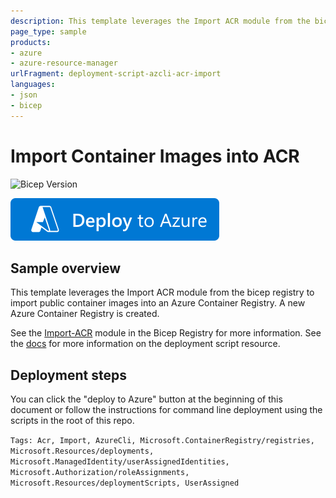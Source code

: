 ```yaml
---
description: This template leverages the Import ACR module from the bicep registry to import public container images into an Azure Container Registry.
page_type: sample
products:
- azure
- azure-resource-manager
urlFragment: deployment-script-azcli-acr-import
languages:
- json
- bicep
---
```

# Import Container Images into ACR

![Bicep Version](https://azurequickstartsservice.blob.core.windows.net/badges/quickstarts/microsoft.resources/deployment-script-azcli-acr-import/BicepVersion.svg)

[![Deploy To Azure](https://raw.githubusercontent.com/Azure/azure-quickstart-templates/master/1-CONTRIBUTION-GUIDE/images/deploytoazure.svg?sanitize=true)](https://portal.azure.com/#create/Microsoft.Template/uri/https%3A%2F%2Fraw.githubusercontent.com%2FAzure%2Fazure-quickstart-templates%2Fmaster%2Fquickstarts%2Fmicrosoft.resources%2Fdeployment-script-azcli-acr-import%2Fazuredeploy.json)

## Sample overview

This template leverages the Import ACR module from the bicep registry to import public container images into an Azure Container Registry. A new Azure Container Registry is created.

See the [Import-ACR](https://github.com/Azure/bicep-registry-modules/blob/main/modules/deployment-scripts/import-acr/README.md) module in the Bicep Registry for more information.
See the [docs](https://docs.microsoft.com/azure/azure-resource-manager/templates/deployment-script-template?tabs=CLI) for more information on the deployment script resource.

## Deployment steps

You can click the "deploy to Azure" button at the beginning of this document or follow the instructions for command line deployment using the scripts in the root of this repo.

`Tags: Acr, Import, AzureCli, Microsoft.ContainerRegistry/registries, Microsoft.Resources/deployments, Microsoft.ManagedIdentity/userAssignedIdentities, Microsoft.Authorization/roleAssignments, Microsoft.Resources/deploymentScripts, UserAssigned`
